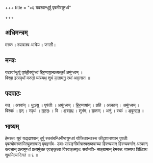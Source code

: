 +++
title = "०६ यदश्वान्धूर्षु पृषतीरयुग्ध्वं"

+++
## अधिमन्त्रम्
मरुतः। श्यावाश्व आत्रेयः। जगती।

## मन्त्रः
यदश्वा॑न्धू॒र्षु पृष॑ती॒रयु॑ग्ध्वं हिर॒ण्यया॒न्प्रत्यत्काँ॒ अमु॑ग्ध्वम् ।  
विश्वा॒ इत्स्पृधो॑ मरुतो॒ व्य॑स्यथ॒ शुभं॑ या॒तामनु॒ रथा॑ अवृत्सत ॥

## पदपाठः
यत् । अश्वा॑न् । धूः॒ऽसु । पृष॑तीः । अयु॑ग्ध्वम् । हि॒र॒ण्यया॑न् । प्रति॑ । अत्का॑न् । अमु॑ग्ध्वम् ।  
विश्वाः॑ । इत् । स्पृधः॑ । म॒रु॒तः॒ । वि । अ॒स्य॒थ॒ । शुभ॑म् । या॒ताम् । अनु॑ । रथाः॑ । अ॒वृ॒त्स॒त॒ ॥

## भाष्यम्
हेमरुतः यूयं यद्यदाश्वान् धूर्षु रथसंबन्धिनीष्वयुग्धवं योजितवन्तःस्थ कीदृशानश्वान् पृषतीः पृषत्योमरुतामित्युक्तत्वात् पृषद्वर्णाव- डवाः सारङ्गीर्वात्राश्वशब्दवाच्या हिरण्ययान् हिरण्यवर्णान् अत्कान् कवचान् प्रत्यमुग्ध्वं प्रत्यमुंचत एवङ्कृत्वा विश्वाइत्स्पृधः सर्वानपि- सङ्ग्रामान् हेमरुतः व्यस्यथ विक्षिपथ शुभमित्यादिगतं ॥ ६ ॥